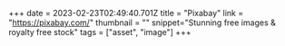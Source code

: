 +++
date = 2023-02-23T02:49:40.701Z
title = "Pixabay"
link = "https://pixabay.com/"
thumbnail = ""
snippet="Stunning free images & royalty free stock"
tags = ["asset", "image"]
+++
